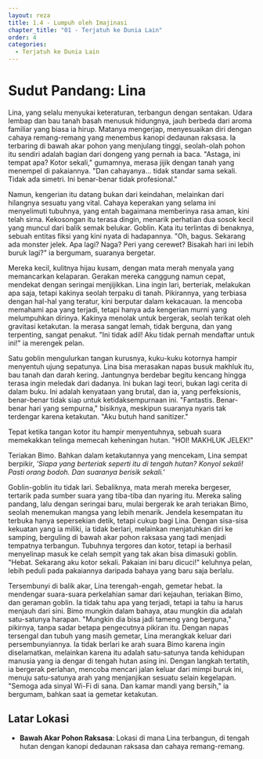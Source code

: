 ```yaml
---
layout: reza
title: 1.4 - Lumpuh oleh Imajinasi
chapter_title: "01 - Terjatuh ke Dunia Lain"
order: 4
categories:
  - Terjatuh ke Dunia Lain
---
```

# Sudut Pandang: Lina

Lina, yang selalu menyukai keteraturan, terbangun dengan sentakan. Udara lembap dan bau tanah basah menusuk hidungnya, jauh berbeda dari aroma familiar yang biasa ia hirup. Matanya mengerjap, menyesuaikan diri dengan cahaya remang-remang yang menembus kanopi dedaunan raksasa. Ia terbaring di bawah akar pohon yang menjulang tinggi, seolah-olah pohon itu sendiri adalah bagian dari dongeng yang pernah ia baca. "Astaga, ini tempat apa? Kotor sekali," gumamnya, merasa jijik dengan tanah yang menempel di pakaiannya. "Dan cahayanya... tidak standar sama sekali. Tidak ada simetri. Ini benar-benar tidak profesional."

Namun, kengerian itu datang bukan dari keindahan, melainkan dari hilangnya sesuatu yang vital. Cahaya keperakan yang selama ini menyelimuti tubuhnya, yang entah bagaimana memberinya rasa aman, kini telah sirna. Kekosongan itu terasa dingin, menarik perhatian dua sosok kecil yang muncul dari balik semak belukar. Goblin. Kata itu terlintas di benaknya, sebuah entitas fiksi yang kini nyata di hadapannya. "Oh, bagus. Sekarang ada monster jelek. Apa lagi? Naga? Peri yang cerewet? Bisakah hari ini lebih buruk lagi?" ia bergumam, suaranya bergetar.

Mereka kecil, kulitnya hijau kusam, dengan mata merah menyala yang memancarkan kelaparan. Gerakan mereka canggung namun cepat, mendekat dengan seringai menjijikkan. Lina ingin lari, berteriak, melakukan apa saja, tetapi kakinya seolah terpaku di tanah. Pikirannya, yang terbiasa dengan hal-hal yang teratur, kini berputar dalam kekacauan. Ia mencoba memahami apa yang terjadi, tetapi hanya ada kengerian murni yang melumpuhkan dirinya. Kakinya menolak untuk bergerak, seolah terikat oleh gravitasi ketakutan. Ia merasa sangat lemah, tidak berguna, dan yang terpenting, sangat penakut. "Ini tidak adil! Aku tidak pernah mendaftar untuk ini!" ia merengek pelan.

Satu goblin mengulurkan tangan kurusnya, kuku-kuku kotornya hampir menyentuh ujung sepatunya. Lina bisa merasakan napas busuk makhluk itu, bau tanah dan darah kering. Jantungnya berdebar begitu kencang hingga terasa ingin meledak dari dadanya. Ini bukan lagi teori, bukan lagi cerita di dalam buku. Ini adalah kenyataan yang brutal, dan ia, yang perfeksionis, benar-benar tidak siap untuk ketidaksempurnaan ini. "Fantastis. Benar-benar hari yang sempurna," bisiknya, meskipun suaranya nyaris tak terdengar karena ketakutan. "Aku butuh hand sanitizer."

Tepat ketika tangan kotor itu hampir menyentuhnya, sebuah suara memekakkan telinga memecah keheningan hutan. "HOI! MAKHLUK JELEK!"

Teriakan Bimo. Bahkan dalam ketakutannya yang mencekam, Lina sempat berpikir, *'Siapa yang berteriak seperti itu di tengah hutan? Konyol sekali! Pasti orang bodoh. Dan suaranya berisik sekali.'*

Goblin-goblin itu tidak lari. Sebaliknya, mata merah mereka bergeser, tertarik pada sumber suara yang tiba-tiba dan nyaring itu. Mereka saling pandang, lalu dengan seringai baru, mulai bergerak ke arah teriakan Bimo, seolah menemukan mangsa yang lebih menarik. Jendela kesempatan itu terbuka hanya sepersekian detik, tetapi cukup bagi Lina. Dengan sisa-sisa kekuatan yang ia miliki, ia tidak berlari, melainkan menjatuhkan diri ke samping, berguling di bawah akar pohon raksasa yang tadi menjadi tempatnya terbangun. Tubuhnya tergores dan kotor, tetapi ia berhasil menyelinap masuk ke celah sempit yang tak akan bisa dimasuki goblin. "Hebat. Sekarang aku kotor sekali. Pakaian ini baru dicuci!" keluhnya pelan, lebih peduli pada pakaiannya daripada bahaya yang baru saja berlalu.

Tersembunyi di balik akar, Lina terengah-engah, gemetar hebat. Ia mendengar suara-suara perkelahian samar dari kejauhan, teriakan Bimo, dan geraman goblin. Ia tidak tahu apa yang terjadi, tetapi ia tahu ia harus menjauh dari sini. Bimo mungkin dalam bahaya, atau mungkin dia adalah satu-satunya harapan. "Mungkin dia bisa jadi tameng yang berguna," pikirnya, tanpa sadar betapa pengecutnya pikiran itu. Dengan napas tersengal dan tubuh yang masih gemetar, Lina merangkak keluar dari persembunyiannya. Ia tidak berlari ke arah suara Bimo karena ingin diselamatkan, melainkan karena itu adalah satu-satunya tanda kehidupan manusia yang ia dengar di tengah hutan asing ini. Dengan langkah tertatih, ia bergerak perlahan, mencoba mencari jalan keluar dari mimpi buruk ini, menuju satu-satunya arah yang menjanjikan sesuatu selain kegelapan. "Semoga ada sinyal Wi-Fi di sana. Dan kamar mandi yang bersih," ia bergumam, bahkan saat ia gemetar ketakutan.

## Latar Lokasi

*   **Bawah Akar Pohon Raksasa**: Lokasi di mana Lina terbangun, di tengah hutan dengan kanopi dedaunan raksasa dan cahaya remang-remang.